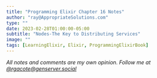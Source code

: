 ```yaml
---
title: "Programming Elixir Chapter 16 Notes"
author: "ray@AppropriateSolutions.com"
type: ""
date: 2023-02-28T01:00:00-05:00
subtitle: "Nodes-The Key to Distributing Services"
image: ""
tags: [LearningElixir, Elixir, ProgrammingElixirBook]
---
```




_All notes and comments are my own opinion. Follow me at [@rgacote@genserver.social](https://genserver.social/rgacote)_
